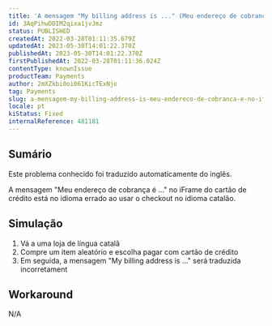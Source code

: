 ```yaml
---
title: 'A mensagem "My billing address is ..." (Meu endereço de cobrança é ...) no iFrame do cartão de crédito está no idioma errado ao usar o checkout no idioma catalão'
id: 3AqPihwDDIM2qixa1jvJmz
status: PUBLISHED
createdAt: 2022-03-28T01:11:35.679Z
updatedAt: 2023-05-30T14:01:22.370Z
publishedAt: 2023-05-30T14:01:22.370Z
firstPublishedAt: 2022-03-28T01:11:36.024Z
contentType: knownIssue
productTeam: Payments
author: 2mXZkbi0oi061KicTExNjo
tag: Payments
slug: a-mensagem-my-billing-address-is-meu-endereco-de-cobranca-e-no-iframe-do-cartao-de-credito-esta-no-idioma-errado-ao-usar-o-checkout-no-idioma-catalao
locale: pt
kiStatus: Fixed
internalReference: 481181
---
```


## Sumário

<div class="alert alert-info">
  <p>Este problema conhecido foi traduzido automaticamente do inglês.</p>
</div>


A mensagem "Meu endereço de cobrança é ..." no iFrame do cartão de crédito está no idioma errado ao usar o checkout no idioma catalão.

## Simulação



1. Vá a uma loja de língua catalã
2. Compre um item aleatório e escolha pagar com cartão de crédito
3. Em seguida, a mensagem "My billing address is ..." será traduzida incorretament

## Workaround


N/A






